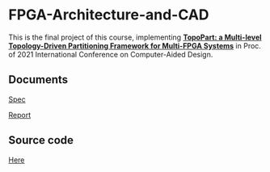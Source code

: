 # FPGA-Architecture-and-CAD

This is the final project of this course, implementing **[TopoPart: a Multi-level Topology-Driven Partitioning Framework for Multi-FPGA Systems](https://ieeexplore.ieee.org/document/9643481)** in Proc. of 2021 International Conference on Computer-Aided Design.

## Documents

[Spec](./spec.pdf)

[Report](./report.pdf)

## Source code

[Here](./src/)
